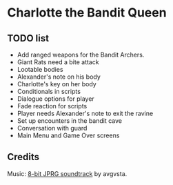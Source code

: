 # Charlotte the Bandit Queen

## TODO list

* Add ranged weapons for the Bandit Archers.
* Giant Rats need a bite attack
* Lootable bodies
* Alexander's note on his body
* Charlotte's key on her body
* Conditionals in scripts
* Dialogue options for player
* Fade reaction for scripts
* Player needs Alexander's note to exit the ravine
* Set up encounters in the bandit cave
* Conversation with guard
* Main Menu and Game Over screens

## Credits

Music: [8-bit JPRG soundtrack](https://opengameart.org/content/generic-8-bit-jrpg-soundtrack) by avgvsta.